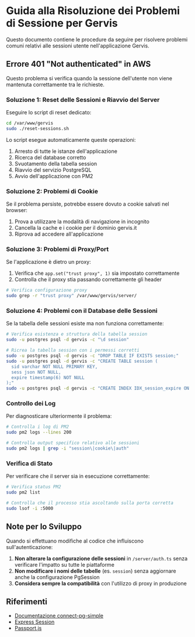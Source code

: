 # Guida alla Risoluzione dei Problemi di Sessione per Gervis

Questo documento contiene le procedure da seguire per risolvere problemi comuni relativi alle sessioni utente nell'applicazione Gervis.

## Errore 401 "Not authenticated" in AWS
Questo problema si verifica quando la sessione dell'utente non viene mantenuta correttamente tra le richieste.

### Soluzione 1: Reset delle Sessioni e Riavvio del Server
Eseguire lo script di reset dedicato:

```bash
cd /var/www/gervis
sudo ./reset-sessions.sh
```

Lo script esegue automaticamente queste operazioni:
1. Arresto di tutte le istanze dell'applicazione
2. Ricerca del database corretto
3. Svuotamento della tabella session
4. Riavvio del servizio PostgreSQL
5. Avvio dell'applicazione con PM2

### Soluzione 2: Problemi di Cookie
Se il problema persiste, potrebbe essere dovuto a cookie salvati nel browser:

1. Prova a utilizzare la modalità di navigazione in incognito
2. Cancella la cache e i cookie per il dominio gervis.it
3. Riprova ad accedere all'applicazione

### Soluzione 3: Problemi di Proxy/Port
Se l'applicazione è dietro un proxy:

1. Verifica che `app.set("trust proxy", 1)` sia impostato correttamente
2. Controlla che il proxy stia passando correttamente gli header

```bash
# Verifica configurazione proxy
sudo grep -r "trust proxy" /var/www/gervis/server/
```

### Soluzione 4: Problemi con il Database delle Sessioni
Se la tabella delle sessioni esiste ma non funziona correttamente:

```bash
# Verifica esistenza e struttura della tabella session
sudo -u postgres psql -d gervis -c "\d session"

# Ricrea la tabella session con i permessi corretti
sudo -u postgres psql -d gervis -c "DROP TABLE IF EXISTS session;"
sudo -u postgres psql -d gervis -c "CREATE TABLE session (
  sid varchar NOT NULL PRIMARY KEY,
  sess json NOT NULL,
  expire timestamp(6) NOT NULL
);"
sudo -u postgres psql -d gervis -c "CREATE INDEX IDX_session_expire ON session(expire);"
```

### Controllo dei Log
Per diagnosticare ulteriormente il problema:

```bash
# Controlla i log di PM2
sudo pm2 logs --lines 200

# Controlla output specifico relativo alle sessioni
sudo pm2 logs | grep -i "session\|cookie\|auth"
```

### Verifica di Stato
Per verificare che il server sia in esecuzione correttamente:

```bash
# Verifica status PM2
sudo pm2 list

# Controlla che il processo stia ascoltando sulla porta corretta
sudo lsof -i :5000
```

## Note per lo Sviluppo
Quando si effettuano modifiche al codice che influiscono sull'autenticazione:

1. **Non alterare la configurazione delle sessioni** in `/server/auth.ts` senza verificare l'impatto su tutte le piattaforme
2. **Non modificare i nomi delle tabelle** (es. `session`) senza aggiornare anche la configurazione PgSession
3. **Considera sempre la compatibilità** con l'utilizzo di proxy in produzione

## Riferimenti
- [Documentazione connect-pg-simple](https://github.com/voxpelli/node-connect-pg-simple)
- [Express Session](https://expressjs.com/en/resources/middleware/session.html)
- [Passport.js](http://www.passportjs.org/)